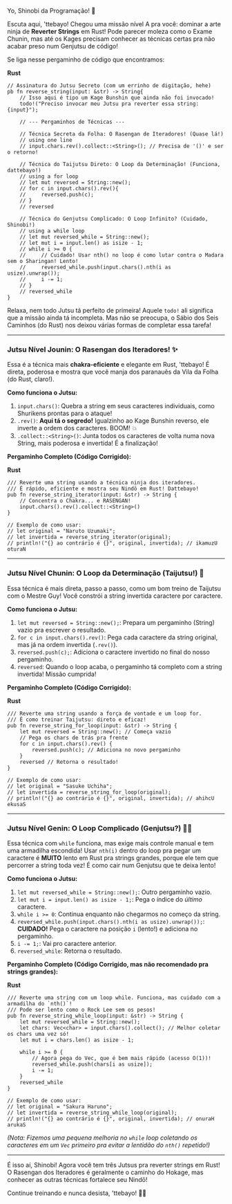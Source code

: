 Yo, Shinobi da Programação! 🍥

Escuta aqui, 'ttebayo! Chegou uma missão nível A pra você: dominar a arte ninja de **Reverter Strings** em Rust! Pode parecer moleza como o Exame Chunin, mas até os Kages precisam conhecer as técnicas certas pra não acabar preso num Genjutsu de código!

Se liga nesse pergaminho de código que encontramos:

**Rust**

```
// Assinatura do Jutsu Secreto (com um errinho de digitação, hehe)
pb fn reverse_string(input: &str) -> String{
    // Isso aqui é tipo um Kage Bunshin que ainda não foi invocado!
    todo!("Preciso invocar meu Jutsu pra reverter essa string: {input}");

    // --- Pergaminhos de Técnicas ---

    // Técnica Secreta da Folha: O Rasengan de Iteradores! (Quase lá!)
    // using one line
    // input.chars.rev().collect::<String>(); // Precisa de '()' e ser o retorno!

    // Técnica do Taijutsu Direto: O Loop da Determinação! (Funciona, dattebayo!)
    // using a for loop
    // let mut reversed = String::new();
    // for c in input.chars().rev(){
    //     reversed.push(c);
    // }
    // reversed

    // Técnica do Genjutsu Complicado: O Loop Infinito? (Cuidado, Shinobi!)
    // using a while loop
    // let mut reversed_while = String::new();
    // let mut i = input.len() as isize - 1;
    // while i >= 0 {
    //     // Cuidado! Usar nth() no loop é como lutar contra o Madara sem o Sharingan! Lento!
    //     reversed_while.push(input.chars().nth(i as usize).unwrap());
    //     i -= 1;
    // }
    // reversed_while
}
```

Relaxa, nem todo Jutsu tá perfeito de primeira! Aquele `todo!` ali significa que a missão ainda tá incompleta. Mas não se preocupa, o Sábio dos Seis Caminhos (do Rust) nos deixou várias formas de completar essa tarefa!

---

### Jutsu Nível Jounin: O Rasengan dos Iteradores! ✨

Essa é a técnica mais **chakra-eficiente** e elegante em Rust, 'ttebayo! É direta, poderosa e mostra que você manja dos paranauês da Vila da Folha (do Rust, claro!).

**Como funciona o Jutsu:**

1. `input.chars()`: Quebra a string em seus caracteres individuais, como Shurikens prontas para o ataque!
2. `.rev()`: **Aqui tá o segredo!** Igualzinho ao Kage Bunshin reverso, ele inverte a ordem dos caracteres. BOOM! 💥
3. `.collect::<String>()`: Junta todos os caracteres de volta numa nova String, mais poderosa e invertida! É a finalização!

**Pergaminho Completo (Código Corrigido):**

**Rust**

```
/// Reverte uma string usando a técnica ninja dos iteradores.
/// É rápido, eficiente e mostra seu Nindō em Rust! Dattebayo!
pub fn reverse_string_iterator(input: &str) -> String {
    // Concentra o Chakra... e RASENGAN!
    input.chars().rev().collect::<String>()
}

// Exemplo de como usar:
// let original = "Naruto Uzumaki";
// let invertida = reverse_string_iterator(original);
// println!("{} ao contrário é {}", original, invertida); // ikamuzU oturaN
```

---

### Jutsu Nível Chunin: O Loop da Determinação (Taijutsu!) 💪

Essa técnica é mais direta, passo a passo, como um bom treino de Taijutsu com o Mestre Guy! Você constrói a string invertida caractere por caractere.

**Como funciona o Jutsu:**

1. `let mut reversed = String::new();`: Prepara um pergaminho (String) vazio pra escrever o resultado.
2. `for c in input.chars().rev()`: Pega cada caractere da string original, mas já na ordem invertida (`.rev()`).
3. `reversed.push(c);`: Adiciona o caractere invertido no final do nosso pergaminho.
4. `reversed`: Quando o loop acaba, o pergaminho tá completo com a string invertida! Missão cumprida!

**Pergaminho Completo (Código Corrigido):**

**Rust**

```
/// Reverte uma string usando a força de vontade e um loop for.
/// É como treinar Taijutsu: direto e eficaz!
pub fn reverse_string_for_loop(input: &str) -> String {
    let mut reversed = String::new(); // Começa vazio
    // Pega os chars de trás pra frente
    for c in input.chars().rev() {
        reversed.push(c); // Adiciona no novo pergaminho
    }
    reversed // Retorna o resultado!
}

// Exemplo de como usar:
// let original = "Sasuke Uchiha";
// let invertida = reverse_string_for_loop(original);
// println!("{} ao contrário é {}", original, invertida); // ahihcU ekusaS
```

---

### Jutsu Nível Genin: O Loop Complicado (Genjutsu?) 😵‍💫

Essa técnica com `while` funciona, mas exige mais controle manual e tem uma armadilha escondida! Usar `nth(i)` dentro do loop pra pegar um caractere é **MUITO** lento em Rust pra strings grandes, porque ele tem que percorrer a string toda vez! É como cair num Genjutsu que te deixa lento!

**Como funciona o Jutsu:**

1. `let mut reversed_while = String::new();`: Outro pergaminho vazio.
2. `let mut i = input.len() as isize - 1;`: Pega o índice do *último* caractere.
3. `while i >= 0`: Continua enquanto não chegarmos no começo da string.
4. `reversed_while.push(input.chars().nth(i as usize).unwrap());`: **CUIDADO!** Pega o caractere na posição `i` (lento!) e adiciona no pergaminho.
5. `i -= 1;`: Vai pro caractere anterior.
6. `reversed_while`: Retorna o resultado.

**Pergaminho Completo (Código Corrigido, mas não recomendado pra strings grandes):**

**Rust**

```
/// Reverte uma string com um loop while. Funciona, mas cuidado com a armadilha do `nth()`!
/// Pode ser lento como o Rock Lee sem os pesos!
pub fn reverse_string_while_loop(input: &str) -> String {
    let mut reversed_while = String::new();
    let chars: Vec<char> = input.chars().collect(); // Melhor coletar os chars uma vez só!
    let mut i = chars.len() as isize - 1;

    while i >= 0 {
        // Agora pega do Vec, que é bem mais rápido (acesso O(1))!
        reversed_while.push(chars[i as usize]);
        i -= 1;
    }
    reversed_while
}

// Exemplo de como usar:
// let original = "Sakura Haruno";
// let invertida = reverse_string_while_loop(original);
// println!("{} ao contrário é {}", original, invertida); // onuraH arukaS
```

*(Nota: Fizemos uma pequena melhoria no `while` loop coletando os caracteres em um `Vec` primeiro pra evitar a lentidão do `nth()` repetido!)*

---

É isso aí, Shinobi! Agora você tem três Jutsus pra reverter strings em Rust! O Rasengan dos Iteradores é geralmente o caminho do Hokage, mas conhecer as outras técnicas fortalece seu Nindō!

Continue treinando e nunca desista, 'ttebayo! 💪🍜
